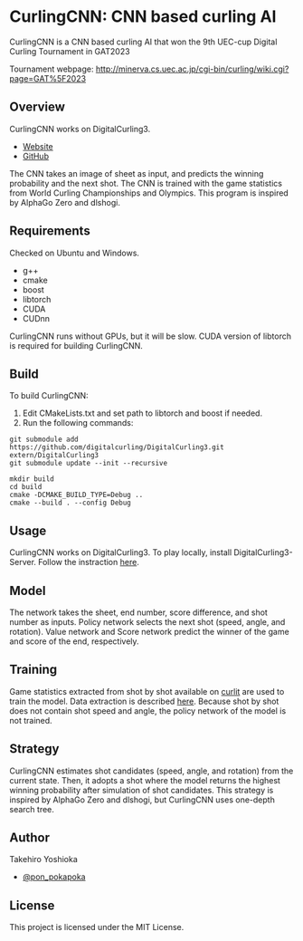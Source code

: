 # CurlingCNN: CNN based curling AI
CurlingCNN is a CNN based curling AI that won the 9th UEC-cup Digital Curling Tournament in GAT2023

Tournament webpage:
http://minerva.cs.uec.ac.jp/cgi-bin/curling/wiki.cgi?page=GAT%5F2023

## Overview
CurlingCNN works on DigitalCurling3.
- [Website](http://minerva.cs.uec.ac.jp/cgi-bin/curling/wiki.cgi?page=FrontPage)
- [GitHub](https://github.com/digitalcurling/DigitalCurling3)

The CNN takes an image of sheet as input, and predicts the winning probability and the next shot.
The CNN is trained with the game statistics from World Curling Championships and Olympics.
This program is inspired by AlphaGo Zero and dlshogi.

## Requirements
Checked on Ubuntu and Windows.
- g++
- cmake
- boost
- libtorch
- CUDA
- CUDnn

CurlingCNN runs without GPUs, but it will be slow. CUDA version of libtorch is required for building CurlingCNN.

## Build
To build CurlingCNN:

1. Edit CMakeLists.txt and set path to libtorch and boost if needed.
2. Run the following commands:
```
git submodule add https://github.com/digitalcurling/DigitalCurling3.git extern/DigitalCurling3
git submodule update --init --recursive

mkdir build
cd build
cmake -DCMAKE_BUILD_TYPE=Debug ..
cmake --build . --config Debug
```

## Usage
CurlingCNN works on DigitalCurling3.
To play locally, install DigitalCurling3-Server. Follow the instraction [here](https://github.com/digitalcurling/DigitalCurling3/wiki/%E6%80%9D%E8%80%83%E3%82%A8%E3%83%B3%E3%82%B8%E3%83%B3%E3%81%AE%E9%96%8B%E7%99%BA%E6%96%B9%E6%B3%95#%E3%83%AD%E3%83%BC%E3%82%AB%E3%83%AB%E5%AF%BE%E6%88%A6%E3%82%92%E8%A1%8C%E3%81%86).

## Model
The network takes the sheet, end number, score difference, and shot number as inputs.
Policy network selects the next shot (speed, angle, and rotation).
Value network and Score network predict the winner of the game and score of the end, respectively.

## Training
Game statistics extracted from shot by shot available on [curlit](https://curlit.com/results) are used to train the model. Data extraction is described [here](https://www.jordanmyslik.com/portfolio/curling-analytics/).
Because shot by shot does not contain shot speed and angle, the policy network of the model is not trained.

## Strategy
CurlingCNN estimates shot candidates (speed, angle, and rotation) from the current state.
Then, it adopts a shot where the model returns the highest winning probability after simulation of shot candidates.
This strategy is inspired by AlphaGo Zero and dlshogi, but CurlingCNN uses one-depth search tree.

## Author
Takehiro Yoshioka
- [@pon_pokapoka](https://twitter.com/pon_pokapoka)


## License
This project is licensed under the MIT License.

